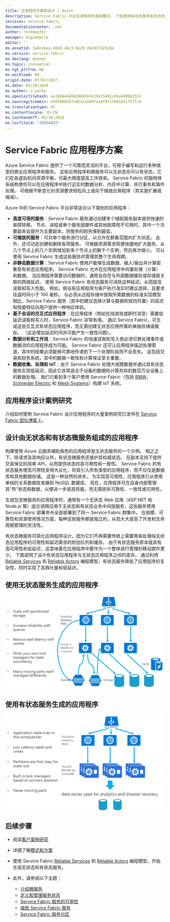 ```yaml
---
title: 应用程序方案和设计 | Azure
description: Service Fabric 中云应用程序的类别概述。 介绍使用有状态服务和无状态服务的应用程序设计。
services: service-fabric
documentationcenter: .net
author: rockboyfor
manager: digimobile
editor: ''
ms.assetid: 3a8ca6ea-b8e9-4bc3-9e20-262437d2528e
ms.service: service-fabric
ms.devlang: dotnet
ms.topic: conceptual
ms.tgt_pltfrm: NA
ms.workload: NA
origin.date: 07/02/2017
ms.date: 05/28/2018
ms.author: v-yeche
ms.openlocfilehash: ea14944449a594856fe259c5601c49a490962552
ms.sourcegitcommit: e50f668257c023ca59d7a1df9f1fe02a51757719
ms.translationtype: HT
ms.contentlocale: zh-CN
ms.lasthandoff: 05/26/2018
ms.locfileid: "34554415"
---
```

# <a name="service-fabric-application-scenarios"></a>Service Fabric 应用程序方案
Azure Service Fabric 提供了一个可靠而灵活的平台，可用于编写和运行多种类型的商业应用程序和服务。 这些应用程序和微服务可以无状态也可以有状态，它们在各虚拟机间资源平衡，可最大限度提高工作效率。 Service Fabric 的独特体系结构使你可以在应用程序中执行近实时数据分析、内存中计算、并行事务和事件处理。 可根据不断变化的资源要求轻松向上或向下缩放应用程序（其实是扩展或缩减）。

Azure 中的 Service Fabric 平台非常适合以下类别的应用程序：

* **高度可用的服务**：Service Fabric 服务通过创建多个辅助服务副本提供快速的故障转移。 节点、进程或单个服务因硬件或其他故障而不可用时，其中一个次要副本会提升为主要副本，将服务的损失降到最低。
* **可缩放的服务**：可对单个服务进行分区，以允许在群集范围内扩大状态。 此外，还可动态创建和删除各项服务。 可根据资源需求简便快捷地扩大服务，从几个节点上的几个实例增加到多个节点上的数千个实例，然后再次缩小。 可以使用 Service Fabric 生成这些服务并管理其整个生命周期。
* **非静态数据计算**：Service Fabric 使用户能够生成数据、输入/输出并计算密集型有状态应用程序。 Service Fabric 允许在应用程序中共置处理（计算）和数据。 当应用程序需要访问数据时，通常会存在与外部数据缓存或存储层关联的网络延迟。 使用 Service Fabric 有状态服务可消除这种延迟，从而提高读取和写入性能。 例如，假设有应用程序为客户执行准实时建议选择，且要求往返时间小于 100 毫秒。 与必须从远程存储中提取所需数据的标准实现模型相比，Service Fabric 服务（其中的建议选择计算与数据和规则共置）的延迟和性能特征向用户提供一种响应体验。  
* **基于会话的交互式应用程序**：在应用程序（例如在线游戏或即时消息）需要低延迟读取和写入时，Service Fabric 非常有用。 通过 Service Fabric，可生成这些交互式有状态应用程序，而无需创建无状态应用所需的单独存储或缓存。 （这会增加延迟时间并可能产生一致性问题）。
* **数据分析和工作流**：Service Fabric 的快速读取和写入使必须可靠处理事件或数据流的应用程序成为可能。 Service Fabric 还可让应用程序描述处理管道，其中的结果必须能够可靠地传递到下一个处理阶段而不会丢失。 这包括交易和财务系统，其中的数据一致性和计算保证至关重要。
* **数据收集、处理和 IoT**：由于 Service Fabric 处理大规模数据并通过其有状态服务实现低延迟，因此它非常适合于设备的数据和计算共存的数百万台设备上的数据处理。
我们已看到多个客户使用 Service Fabric（包括 [BMW](https://blogs.msdn.microsoft.com/azureservicefabric/2016/08/24/service-fabric-customer-profile-bmw-technology-corporation/)、[Schneider Electric](https://blogs.msdn.microsoft.com/azureservicefabric/2016/08/05/service-fabric-customer-profile-schneider-electric/) 和 [Mesh Systems](https://blogs.msdn.microsoft.com/azureservicefabric/2016/06/20/service-fabric-customer-profile-mesh-systems/)）构建 IoT 系统。

## <a name="application-design-case-studies"></a>应用程序设计案例研究
介绍如何使用 Service Fabric 设计应用程序的大量案例研究已发布在 [Service Fabric 团队博客](https://blogs.msdn.microsoft.com/azureservicefabric/tag/customer-profile/)上。 
<!-- Not Available on [microservices solutions site](https://azure.microsoft.com/solutions/microservice-applications/) -->

## <a name="design-applications-composed-of-stateless-and-stateful-microservices"></a>设计由无状态和有状态微服务组成的应用程序
构建使用 Azure 云服务辅助角色的应用程序是无状态服务的一个示例。 相之之下，除请求及其响应以外，有状态微服务还维护其权威状态。 在副本支持下提供交易保证的简单 API，从而提供状态的高可用性和一致性。 Service Fabric 的有状态服务使高可用性变得大众化，将其引入所有类型的应用程序，而不仅仅是数据库和其他数据存储。 这是一种自然的进步。 为实现高可用性，应用程序已从使用单纯的关系数据库发展到 NoSQL 数据库。 现在，应用程序可在自身内部管理其“热”状态和数据，以便进一步提高性能，而无需损失可靠性、一致性或可用性。

生成包含微服务的应用程序时，通常有一个无状态 Web 应用（ASP.NET 和 Node.js 等）组合调用应用于无状态和有状态业务中间层服务，这些服务使用 Service Fabric 部署命令全部部署到了同一 Service Fabric 群集中。 在规模、可靠性和资源使用情况方面，每种这些服务都是独立的，从而大大提高了开发和生命周期管理的灵活性。

有状态微服务可简化应用程序设计，因为它们不再需要传统上需要用来处理纯无状态应用程序的可用性和延迟需求的附加队列和缓存。 由于有状态服务原本就具有高可用性和低延迟，这意味着在应用程序中要作为一个整体进行管理的移动部件更少。 下图说明了设计有状态应用程序与无状态应用程序之间的差异。 通过利用 [Reliable Services](service-fabric-reliable-services-introduction.md) 和 [Reliable Actors](service-fabric-reliable-actors-introduction.md) 编程模型，有状态服务降低了应用程序的复杂性，同时实现了高吞吐量和低延迟。

## <a name="an-application-built-using-stateless-services"></a>使用无状态服务生成的应用程序
![使用无状态服务的应用程序][Image1]

## <a name="an-application-built-using-stateful-services"></a>使用有状态服务生成的应用程序
![使用无状态服务的应用程序][Image2]

<!--Every topic should have next steps and links to the next logical set of content to keep the customer engaged-->
## <a name="next-steps"></a>后续步骤

<!-- Not Available on [customer case studies](https://mva.microsoft.com/en-US/training-courses/building-microservices-applications-on-azure-service-fabric-16747?l=qDJnf86yC_5206218965)-->
* 阅读[客户案例研究](https://blogs.msdn.microsoft.com/azureservicefabric/tag/customer-profile/)
* 详细了解[模式和方案](service-fabric-patterns-and-scenarios.md)

* 使用 Service Fabric [Reliable Services](service-fabric-reliable-services-quick-start.md) 和 [Reliable Actors](service-fabric-reliable-actors-get-started.md) 编程模型，开始生成无状态和有状态服务。
* 此外，请参阅以下主题：
  * [介绍微服务](service-fabric-overview-microservices.md)
  * [定义和管理服务状态](service-fabric-concepts-state.md)
  * [Service Fabric 服务的可用性](service-fabric-availability-services.md)
  * [缩放 Service Fabric 服务](service-fabric-concepts-scalability.md)
  * [Service Fabric 服务分区](service-fabric-concepts-partitioning.md)

[Image1]: media/service-fabric-application-scenarios/AppwithStatelessServices.jpg
[Image2]: media/service-fabric-application-scenarios/AppwithStatefulServices.jpg

<!--Update_Description: update meta properties, wording update-->